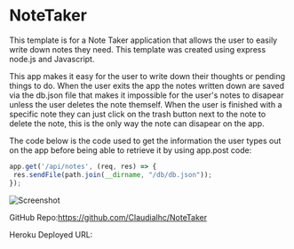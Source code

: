 # NoteTaker
This template is for a Note Taker application that allows the user to easily write down notes they need. This template was created using express node.js and Javascript.

 This app makes it easy for the user to write down their thoughts or pending things to do. When the user exits the app the notes written down are saved via the db.json file that makes it impossible for the user's notes to disapear unless the user deletes the note themself. When the user is finished with a specific note they can just click on the trash button next to the note to delete the note, this is the only way the note can disapear on the app.

 The code below is the code used to get the information the user types out on the app before being able to retrieve it by using app.post code: 
 ```js
app.get('/api/notes', (req, res) => {
  res.sendFile(path.join(__dirname, "/db/db.json"));
});
```

![Screenshot](assets/note-img.png)

GitHub Repo:https://github.com/Claudialhc/NoteTaker

Heroku Deployed URL: 